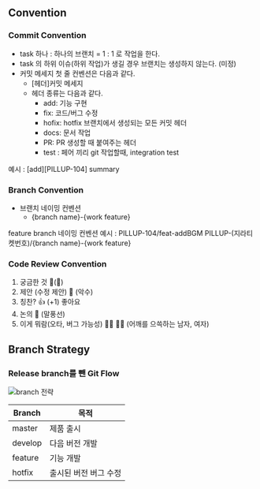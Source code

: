 ## Convention

### Commit Convention

- task 하나 : 하나의 브랜치 = 1 : 1 로 작업을 한다.
- task 의 하위 이슈(하위 작업)가 생길 경우 브랜치는 생성하지 않는다. (미정)
- 커밋 메세지 첫 줄 컨벤션은 다음과 같다.
    - [헤더]커밋 메세지
    - 헤더 종류는 다음과 같다.
        - add: 기능 구현
        - fix: 코드/버그 수정
        - hofix: hotfix 브랜치에서 생성되는 모든 커밋 헤더
        - docs: 문서 작업
        - PR: PR 생성할 때 붙여주는 헤더
        - test : 페어 끼리 git 작업할때, integration test

예시 : [add][PILLUP-104] summary
  
### Branch Convention

- 브랜치 네이밍 컨벤션
    - {branch name}-{work feature}
  
feature branch 네이밍 컨벤션 예시 : PILLUP-104/feat-addBGM
PILLUP-(지라티켓번호)/{branch name}-{work feature}

### Code Review Convention

1. 궁금한 것
   🤔(:thinking:)
2. 제안 (수정 제안)
   🤝 (악수)
3. 칭찬?
   👍 (+1)
   좋아요
4. 논의
   💬 (말풍선)
5. 이게 뭐람(오타, 버그 가능성)
   🤷‍♂️ 🤷‍♀️ (어깨를 으쓱하는 남자, 여자)

## Branch Strategy

### Release branch를 뺀 Git Flow

![branch 전략](https://user-images.githubusercontent.com/68740465/178145203-5078e3e9-e7bb-4aa4-93fd-78fc8e9db7f7.png)

|Branch|목적|
|---|---|
|master|제품 출시|
|develop|다음 버전 개발|
|feature|기능 개발|
|hotfix|출시된 버전 버그 수정|
